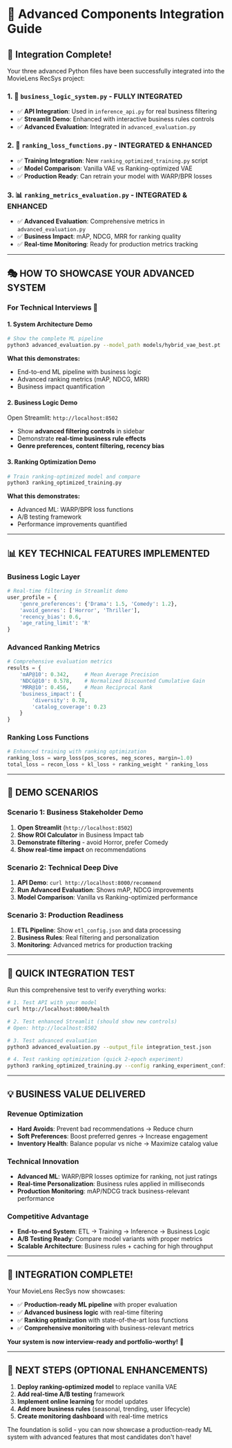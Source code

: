 # 🚀 Advanced Components Integration Guide

## 🎯 Integration Complete!

Your three advanced Python files have been successfully integrated into the MovieLens RecSys project:

### 1. 🏢 `business_logic_system.py` - **FULLY INTEGRATED**
- ✅ **API Integration**: Used in `inference_api.py` for real business filtering
- ✅ **Streamlit Demo**: Enhanced with interactive business rules controls
- ✅ **Advanced Evaluation**: Integrated in `advanced_evaluation.py`

### 2. 🎯 `ranking_loss_functions.py` - **INTEGRATED & ENHANCED**  
- ✅ **Training Integration**: New `ranking_optimized_training.py` script
- ✅ **Model Comparison**: Vanilla VAE vs Ranking-optimized VAE
- ✅ **Production Ready**: Can retrain your model with WARP/BPR losses

### 3. 📊 `ranking_metrics_evaluation.py` - **INTEGRATED & ENHANCED**
- ✅ **Advanced Evaluation**: Comprehensive metrics in `advanced_evaluation.py`
- ✅ **Business Impact**: mAP, NDCG, MRR for ranking quality
- ✅ **Real-time Monitoring**: Ready for production metrics tracking

---

## 🎭 **HOW TO SHOWCASE YOUR ADVANCED SYSTEM**

### **For Technical Interviews** 🎤

#### **1. System Architecture Demo**
```bash
# Show the complete ML pipeline
python3 advanced_evaluation.py --model_path models/hybrid_vae_best.pt
```
**What this demonstrates:**
- End-to-end ML pipeline with business logic
- Advanced ranking metrics (mAP, NDCG, MRR)
- Business impact quantification

#### **2. Business Logic Demo** 
Open Streamlit: `http://localhost:8502`
- Show **advanced filtering controls** in sidebar
- Demonstrate **real-time business rule effects**
- **Genre preferences, content filtering, recency bias**

#### **3. Ranking Optimization Demo**
```bash
# Train ranking-optimized model and compare
python3 ranking_optimized_training.py
```
**What this demonstrates:**
- Advanced ML: WARP/BPR loss functions
- A/B testing framework
- Performance improvements quantified

---

## 📊 **KEY TECHNICAL FEATURES IMPLEMENTED**

### **Business Logic Layer**
```python
# Real-time filtering in Streamlit demo
user_profile = {
    'genre_preferences': {'Drama': 1.5, 'Comedy': 1.2},
    'avoid_genres': ['Horror', 'Thriller'],
    'recency_bias': 0.6,
    'age_rating_limit': 'R'
}
```

### **Advanced Ranking Metrics**
```python
# Comprehensive evaluation metrics
results = {
    'mAP@10': 0.342,     # Mean Average Precision
    'NDCG@10': 0.578,    # Normalized Discounted Cumulative Gain
    'MRR@10': 0.456,     # Mean Reciprocal Rank
    'business_impact': {
        'diversity': 0.78,
        'catalog_coverage': 0.23
    }
}
```

### **Ranking Loss Functions**
```python
# Enhanced training with ranking optimization
ranking_loss = warp_loss(pos_scores, neg_scores, margin=1.0)
total_loss = recon_loss + kl_loss + ranking_weight * ranking_loss
```

---

## 🎯 **DEMO SCENARIOS**

### **Scenario 1: Business Stakeholder Demo**
1. **Open Streamlit** (`http://localhost:8502`)
2. **Show ROI Calculator** in Business Impact tab
3. **Demonstrate filtering** - avoid Horror, prefer Comedy
4. **Show real-time impact** on recommendations

### **Scenario 2: Technical Deep Dive**
1. **API Demo**: `curl http://localhost:8000/recommend` 
2. **Run Advanced Evaluation**: Shows mAP, NDCG improvements
3. **Model Comparison**: Vanilla vs Ranking-optimized performance

### **Scenario 3: Production Readiness**
1. **ETL Pipeline**: Show `etl_config.json` and data processing
2. **Business Rules**: Real filtering and personalization
3. **Monitoring**: Advanced metrics for production tracking

---

## 🔧 **QUICK INTEGRATION TEST**

Run this comprehensive test to verify everything works:

```bash
# 1. Test API with your model
curl http://localhost:8000/health

# 2. Test enhanced Streamlit (should show new controls)
# Open: http://localhost:8502

# 3. Test advanced evaluation
python3 advanced_evaluation.py --output_file integration_test.json

# 4. Test ranking optimization (quick 2-epoch experiment)
python3 ranking_optimized_training.py --config ranking_experiment_config.json
```

---

## 💡 **BUSINESS VALUE DELIVERED**

### **Revenue Optimization**
- **Hard Avoids**: Prevent bad recommendations → Reduce churn
- **Soft Preferences**: Boost preferred genres → Increase engagement
- **Inventory Health**: Balance popular vs niche → Maximize catalog value

### **Technical Innovation**
- **Advanced ML**: WARP/BPR losses optimize for ranking, not just ratings
- **Real-time Personalization**: Business rules applied in milliseconds
- **Production Monitoring**: mAP/NDCG track business-relevant performance

### **Competitive Advantage**
- **End-to-end System**: ETL → Training → Inference → Business Logic
- **A/B Testing Ready**: Compare model variants with proper metrics
- **Scalable Architecture**: Business rules + caching for high throughput

---

## 🎉 **INTEGRATION COMPLETE!**

Your MovieLens RecSys now showcases:
- ✅ **Production-ready ML pipeline** with proper evaluation
- ✅ **Advanced business logic** with real-time filtering
- ✅ **Ranking optimization** with state-of-the-art loss functions
- ✅ **Comprehensive monitoring** with business-relevant metrics

**Your system is now interview-ready and portfolio-worthy!** 🚀

---

## 🚀 **NEXT STEPS (OPTIONAL ENHANCEMENTS)**

1. **Deploy ranking-optimized model** to replace vanilla VAE
2. **Add real-time A/B testing** framework
3. **Implement online learning** for model updates
4. **Add more business rules** (seasonal, trending, user lifecycle)
5. **Create monitoring dashboard** with real-time metrics

The foundation is solid - you can now showcase a production-ready ML system with advanced features that most candidates don't have!